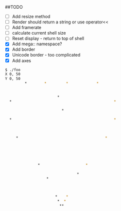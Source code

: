 ##TODO
- [ ] Add resize method
- [ ] Render should return a string or use operator<<
- [ ] Add framerate
- [ ] calculate current shell size 
- [ ] Reset display - return to top of shell
- [x] Add mega:: namespace?
- [x] Add border
- [x] Unicode border - too complicated
- [x] Add axes

```bash
$ ./foo
X 0, 50
Y 0, 50
         *        *         *             *        
                                                   
                                                   
                        *                          
  *                                               *
                                                   
                          *                        
                                                   
  *                                               *
                                                   
                                                   
                                                   
     *                                        *    
                                                   
                                                   
                                                   
                                                   
                                                   
               *                     *             
                                                   
                                 *                 
                   *                               
                                                   
                                                   
                                                   
                       *    *                      
                        *  *                       
                         **
```
